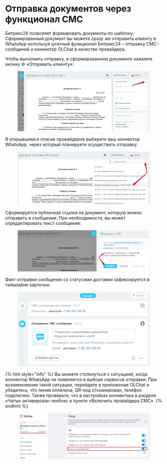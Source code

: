 # Отправка документов через функционал СМС

Битрикс24 позволяет формировать документы по шаблону. Сформированный документ вы можете сразу же отправить клиенту в WhatsApp используя штатный функционал Битрикс24 – отправку СМС-сообщений и коннектор OLChat в качестве провайдера.

Чтобы выполнить отправку, в сформированном документе нажмите иконку ⚙️  «Отправить клиенту»:

<figure><img src="../../.gitbook/assets/image (1163).png" alt=""><figcaption></figcaption></figure>

В открывшемся списке провайдеров выберите ваш коннектор WhatsApp, через который планируете осуществить отправку:

<figure><img src="../../.gitbook/assets/image (1164).png" alt=""><figcaption></figcaption></figure>

Сформируется публичная ссылка на документ, которую можно отправить в сообщении. При необходимости, вы может отредактировать текст сообщения:

<figure><img src="../../.gitbook/assets/image (1166).png" alt=""><figcaption></figcaption></figure>

Факт отправки сообщения со статусами доставки зафиксируется в таймлайне карточки:

<figure><img src="../../.gitbook/assets/image (1167).png" alt=""><figcaption></figcaption></figure>

{% hint style="info" %}
Вы можете столкнуться с ситуацией, когда коннектор WhatsApp не появляется в выборе сервисов отправки. При возникновении такой ситуации, перейдите в приложение OLChat и убедитесь, что линия оплачена, QR-код отсканирован, телефон подключен. Также проверьте, что в настройках коннектора в разделе «Чаты» активирован чекбокс в пункте «Включить провайдера СМС».
{% endhint %}

<figure><img src="../../.gitbook/assets/image (1168).png" alt=""><figcaption></figcaption></figure>
